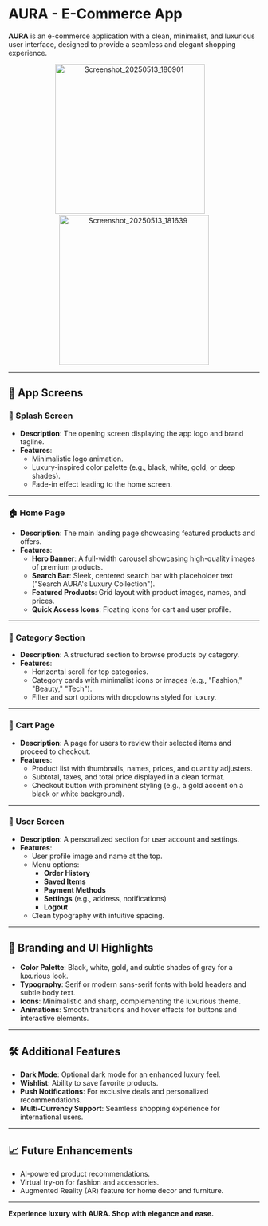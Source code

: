 # AURA - E-Commerce App

**AURA** is an e-commerce application with a clean, minimalist, and luxurious user interface, designed to provide a seamless and elegant shopping experience.


<p align="center">
  <img src="https://github.com/user-attachments/assets/fca9e906-6d1e-4163-a346-ae7c259ab2b6" alt="Screenshot_20250513_180901" width="300" />
  &nbsp;&nbsp;&nbsp;
  <img src="https://github.com/user-attachments/assets/6cf6ef5a-9cac-4d07-ac45-9f03e9944421" alt="Screenshot_20250513_181639" width="300" />
</p>




---

## 📱 App Screens

### 🌟 Splash Screen
- **Description**: The opening screen displaying the app logo and brand tagline.
- **Features**:
  - Minimalistic logo animation.
  - Luxury-inspired color palette (e.g., black, white, gold, or deep shades).
  - Fade-in effect leading to the home screen.

---

### 🏠 Home Page
- **Description**: The main landing page showcasing featured products and offers.
- **Features**:
  - **Hero Banner**: A full-width carousel showcasing high-quality images of premium products.
  - **Search Bar**: Sleek, centered search bar with placeholder text ("Search AURA's Luxury Collection").
  - **Featured Products**: Grid layout with product images, names, and prices.
  - **Quick Access Icons**: Floating icons for cart and user profile.

---

### 📂 Category Section
- **Description**: A structured section to browse products by category.
- **Features**:
  - Horizontal scroll for top categories.
  - Category cards with minimalist icons or images (e.g., "Fashion," "Beauty," "Tech").
  - Filter and sort options with dropdowns styled for luxury.

---

### 🛒 Cart Page
- **Description**: A page for users to review their selected items and proceed to checkout.
- **Features**:
  - Product list with thumbnails, names, prices, and quantity adjusters.
  - Subtotal, taxes, and total price displayed in a clean format.
  - Checkout button with prominent styling (e.g., a gold accent on a black or white background).

---

### 👤 User Screen
- **Description**: A personalized section for user account and settings.
- **Features**:
  - User profile image and name at the top.
  - Menu options:
    - **Order History**
    - **Saved Items**
    - **Payment Methods**
    - **Settings** (e.g., address, notifications)
    - **Logout**
  - Clean typography with intuitive spacing.

---

## 🎨 Branding and UI Highlights
- **Color Palette**: Black, white, gold, and subtle shades of gray for a luxurious look.
- **Typography**: Serif or modern sans-serif fonts with bold headers and subtle body text.
- **Icons**: Minimalistic and sharp, complementing the luxurious theme.
- **Animations**: Smooth transitions and hover effects for buttons and interactive elements.

---

## 🛠️ Additional Features
- **Dark Mode**: Optional dark mode for an enhanced luxury feel.
- **Wishlist**: Ability to save favorite products.
- **Push Notifications**: For exclusive deals and personalized recommendations.
- **Multi-Currency Support**: Seamless shopping experience for international users.

---

## 📈 Future Enhancements
- AI-powered product recommendations.
- Virtual try-on for fashion and accessories.
- Augmented Reality (AR) feature for home decor and furniture.

---

**Experience luxury with AURA. Shop with elegance and ease.**
